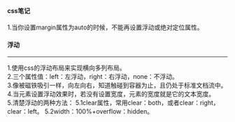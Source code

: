 #### css笔记
1.当你设置margin属性为auto的时候，不能再设置浮动或绝对定位属性。<br />

#### 浮动
------------------------
1.使用css的浮动布局来实现横向多列布局。<br />
2.三个属性值：left：左浮动，right：右浮动，none：不浮动。<br />
3.像被磁铁吸引一样，向左向右，知道触碰到容器为止，且仍处于标准文档流中。<br />
4.当元素设置浮动效果时，若没有设置宽度，元素的宽度就是它的文本宽度。<br />
5.清楚浮动的两种方法：
5.1clear属性，常用clear：both，或者clear：right，clear：left。
5.2width：100%+overflow：hidden。
